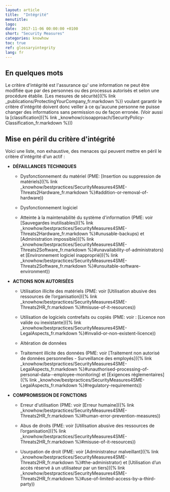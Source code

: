 ```yaml
---
layout: article
title:  "Intégrité"
menutitle:
logo:
date:  2017-11-06 00:00:00 +0100
short: "Security Measures"
categories: knowhow
toc: true
ref: glossaryintegrity
lang: fr
---
```


## En quelques mots

Le critère d'intégrité est l'assurance qu' une information ne peut être modifiée que par des personnes ou des processus autorisés et selon une procédure établie. [Les mesures de sécurité]({% link _publications/ProtectingYourCompany_fr.markdown %}) voulant garantir le critère d'intégrité doivent donc veiller à ce qu'aucune personne ne puisse changer des informations sans permission ou de façon erronée. (Voir aussi la [classification]({% link _knowhow/cisoapproach/SecurityPolicy-Classification_fr.markdown %}))

## Mise en péril du critère d'intégrité

Voici une liste, non exhaustive, des menaces qui peuvent mettre en péril le critère d'intégrité d'un actif :

* **DÉFAILLANCES TECHNIQUES**
  * Dysfonctionnement du matériel (PME: [Insertion ou suppression de matériels]({% link _knowhow/bestpractices/SecurityMeasures4SME-Threats2Hardware_fr.markdown %}#addition-or-removal-of-hardware))

  * Dysfonctionnement logiciel

  * Atteinte à la maintenabilité du système d'information (PME: voir [Sauvegardes inutilisables]({% link _knowhow/bestpractices/SecurityMeasures4SME-Threats2Hardware_fr.markdown %}#unusable-backups) et [Administration impossible]({% link _knowhow/bestpractices/SecurityMeasures4SME-Threats2Software_fr.markdown %}#unavailability-of-administrators) et [Environnement logiciel inapproprié]({% link _knowhow/bestpractices/SecurityMeasures4SME-Threats2Software_fr.markdown %}#unsuitable-software-environment))

* **ACTIONS NON AUTORISÉES**
  * Utilisation illicite des matériels (PME: voir [Utilisation abusive des ressources de l’organisation]({% link _knowhow/bestpractices/SecurityMeasures4SME-Threats2HR_fr.markdown %}#misuse-of-it-resources))

  * Utilisation de logiciels contrefaits ou copiés (PME: voir : [Licence non valide ou inexistante]({% link _knowhow/bestpractices/SecurityMeasures4SME-LegalAspects_fr.markdown %}#invalid-or-non-existent-licence))

  * Altération de données

  * Traitement illicite des données (PME: voir [Traitement non autorisé de données personnelles - Surveillance des employés]({% link _knowhow/bestpractices/SecurityMeasures4SME-LegalAspects_fr.markdown %}#unauthorised-processing-of-personal-data--employee-monitoring) et [Exigences réglementaires]({% link _knowhow/bestpractices/SecurityMeasures4SME-LegalAspects_fr.markdown %}#regulatory-requirements))

* **COMPROMISSION DE FONCTIONS**
  * Erreur d'utilisation (PME: voir [Erreur humaine]({% link _knowhow/bestpractices/SecurityMeasures4SME-Threats2HR_fr.markdown %}#human-error-prevention-measures))

  * Abus de droits (PME: voir [Utilisation abusive des ressources de l’organisation]({% link _knowhow/bestpractices/SecurityMeasures4SME-Threats2HR_fr.markdown %}#misuse-of-it-resources))

  * Usurpation de droit (PME: voir [Administrateur malveillant]({% link _knowhow/bestpractices/SecurityMeasures4SME-Threats2HR_fr.markdown %}#the-administrator) et [Utilisation d’un accès réservé à un utilisateur par un tiers]({% link _knowhow/bestpractices/SecurityMeasures4SME-Threats2HR_fr.markdown %}#use-of-limited-access-by-a-third-party))
